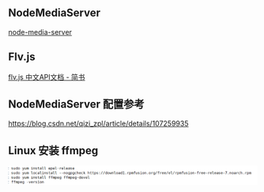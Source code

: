 ## NodeMediaServer

[node-media-server](https://www.nodemedia.cn/doc/web/#/5/13)

## Flv.js

[flv.js 中文API文档 - 简书](https://www.jianshu.com/p/b58356b465c4)

## NodeMediaServer 配置参考

https://blog.csdn.net/qizi_zpl/article/details/107259935


## Linux 安装 ffmpeg

![1713265434216](image/README/1713265434216.png)
